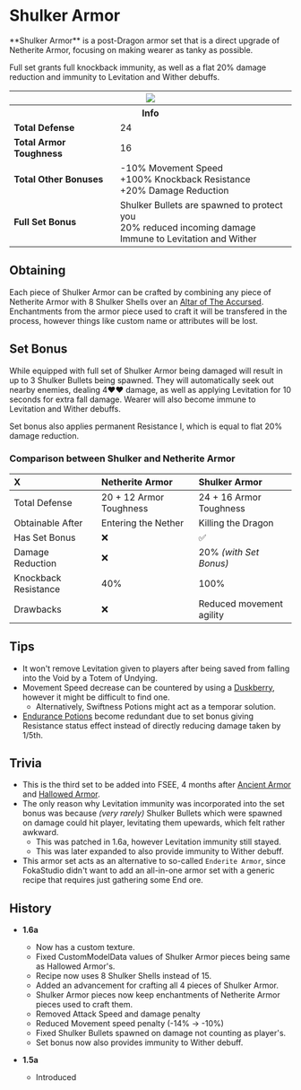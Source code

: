 # Shulker Armor
<div class="result foka-infobox-grid" markdown>
<div markdown class="foka-infobox-text">
**Shulker Armor** is a post-Dragon armor set that is a direct upgrade of <i class="icon-minecraft icon-minecraft-netherite-chestplate"></i>Netherite Armor, focusing on making wearer as tanky as possible.

Full set grants full knockback immunity, as well as a flat 20% damage reduction and immunity to Levitation and Wither debuffs.
</div>
<div class="foka-infobox-table">
  	<table id="foka-infobox--item" markdown>
		<tr>
			<th colspan="2" class="foka-infobox--top-image"><img src="../../../assets/armor/shulker/full.png" style="height: auto; image-rendering: auto;"></th>
		</tr>
		<tr>
			<th colspan="2">Info</th>
		</tr>
		<tr>
			<td><b>Total Defense</b></td>
			<td>24</td>
		</tr>
		<tr>
			<td><b>Total Armor Toughness</b></td>
			<td>16</td>
		</tr>
		<tr>
			<td><b>Total Other Bonuses</b></td>
			<td>
				-10% Movement Speed
				<br>
				+100% Knockback Resistance
				<br>
				+20% Damage Reduction
			</td>
		</tr>
		<tr>
			<td><b>Full Set Bonus</b></td>
			<td>
				Shulker Bullets are spawned to protect you
				<br>
				20% reduced incoming damage
				<br>
				Immune to Levitation and Wither
			</td>
		</tr>
	</table>
</div>
</div>

## Obtaining
Each piece of Shulker Armor can be crafted by combining any piece of <i class="icon-minecraft icon-minecraft-netherite-chestplate"></i>Netherite Armor with 8 <i class="icon-minecraft icon-minecraft-shulker-shell"></i>Shulker Shells over an [Altar of The Accursed](../../mechanics/altar_of_the_accursed.md). Enchantments from the armor piece used to craft it will be transfered in the process, however things like custom name or attributes will be lost.

## Set Bonus
While equipped with full set of Shulker Armor being damaged will result in up to 3 Shulker Bullets being spawned. They will automatically seek out nearby enemies, dealing 4:heart::heart: damage, as well as applying Levitation for 10 seconds for extra fall damage. Wearer will also become immune to Levitation and Wither debuffs.

Set bonus also applies permanent Resistance I, which is equal to flat 20% damage reduction.

### Comparison between Shulker and Netherite Armor
| X | <i class="icon-minecraft icon-minecraft-netherite-chestplate"></i>Netherite Armor | <i class="icon-fsee icon-fsee-shulker-armor"></i>Shulker Armor |
| :--- | :--- | :--- |
| Total Defense | 20 + 12 Armor Toughness | 24 + 16 Armor Toughness |
| Obtainable After | Entering the Nether | Killing the Dragon |
| Has Set Bonus | :x: | :white_check_mark: |
| Damage Reduction | :x: | 20% *(with Set Bonus)* |
| Knockback Resistance | 40% | 100% |
| Drawbacks | :x: | Reduced movement agility |

## Tips

- It won't remove Levitation given to players after being saved from falling into the Void by a <i class="icon-minecraft icon-minecraft-totem-of-undying"></i>Totem of Undying.
- Movement Speed decrease can be countered by using a <i class="icon-fsee icon-fsee-duskberry"></i>[Duskberry](../trinkets/duskberry.md), however it might be difficult to find one.
    - Alternatively, Swiftness Potions might act as a temporar solution.
- [Endurance Potions](../other/potions.md#endurance_potion) become redundant due to set bonus giving Resistance status effect instead of directly reducing damage taken by 1/5th.

## Trivia

- This is the third set to be added into FSEE, 4 months after <i class="icon-fsee icon-fsee-ancient-armor"></i>[Ancient Armor](ancient_armor.md) and <i class="icon-fsee icon-fsee-hallowed-armor"></i>[Hallowed Armor](hallowed_armor.md).
- The only reason why Levitation immunity was incorporated into the set bonus was because *(very rarely)* Shulker Bullets which were spawned on damage could hit player, levitating them upewards, which felt rather awkward.
    - This was patched in 1.6a, however Levitation immunity still stayed.
    - This was later expanded to also provide immunity to Wither debuff.
- This armor set acts as an alternative to so-called `Enderite Armor`, since FokaStudio didn't want to add an all-in-one armor set with a generic recipe that requires just gathering some End ore.

## History
- **1.6a**
	- Now has a custom texture.
	- Fixed CustomModelData values of Shulker Armor pieces being same as <i class="icon-fsee icon-fsee-hallowed-armor"></i>Hallowed Armor's.
	- Recipe now uses 8 <i class="icon-minecraft icon-minecraft-shulker-shell"></i>Shulker Shells instead of 15.
	- Added an advancement for crafting all 4 pieces of  <i class="icon-fsee icon-fsee-shulker-armor"></i>Shulker Armor.
	- Shulker Armor pieces now keep enchantments of Netherite Armor pieces used to craft them.
    - Removed Attack Speed and damage penalty
	- Reduced Movement speed penalty (-14% -> -10%)
	- Fixed Shulker Bullets spawned on damage not counting as player's.
	- Set bonus now also provides immunity to Wither debuff.

- **1.5a**
	- Introduced
  